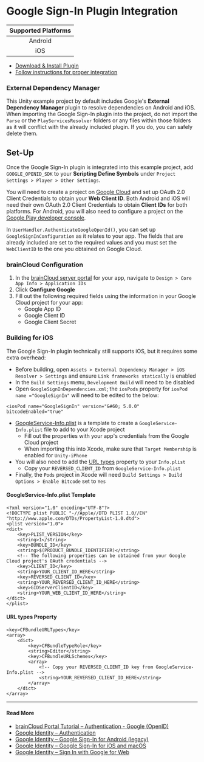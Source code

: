 # Google Sign-In Plugin Integration

| Supported Platforms |
| :-----------------: |
| Android             |
| iOS                 |

- [Download & Install Plugin](https://github.com/googlesamples/google-signin-unity/releases)
- [Follow instructions for proper integration](https://github.com/googlesamples/google-signin-unity#configuring-the-application--on-the-api-console)

### External Dependency Manager

This Unity example project by default includes Google's **External Dependency Manager** plugin to resolve dependencies on Android and iOS. When importing the Google Sign-In plugin into the project, do not import the `Parse` or the `PlayServicesResolver` folders or any files within those folders as it will conflict with the already included plugin. If you do, you can safely delete them.

## Set-Up

Once the Google Sign-In plugin is integrated into this example project, add `GOOGLE_OPENID_SDK` to your **Scripting Define Symbols** under `Project Settings > Player > Other Settings`.

You will need to create a project on [Google Cloud](https://console.developers.google.com/) and set up OAuth 2.0 Client Credentials to obtain your **Web Client ID**. Both Android and iOS will need their own OAuth 2.0 Client Credentials to obtain **Client IDs** for both platforms. For Android, you will also need to configure a project on the [Google Play developer console](https://play.google.com/console/).

In `UserHandler.AuthenticateGoogleOpenId()`, you can set up `GoogleSignInConfiguration` as it relates to your app. The fields that are already included are set to the required values and you must set the `WebClientID` to the one you obtained on Google Cloud.

### brainCloud Configuration

1. In the [brainCloud server portal](https://portal.braincloudservers.com/) for your app, navigate to `Design > Core App Info > Application IDs`
2. Click **Configure Google**
3. Fill out the following required fields using the information in your Google Cloud project for your app:
    - Google App ID
    - Google Client ID
    - Google Client Secret

### Building for iOS

The Google Sign-In plugin technically still supports iOS, but it requires some extra overhead:
- Before building, open `Assets > External Dependency Manager > iOS Resolver > Settings` and ensure `Link frameworks statically` is enabled
- In the `Build Settings` menu, `Development Build` will need to be disabled
- Open `GoogleSignInDependencies.xml`; the `iosPods` property for `iosPod name ="GoogleSignIn"` will need to be edited to the below:
```
<iosPod name="GoogleSignIn" version="&#60; 5.0.0" bitcodeEnabled="true"
```
- [GoogleService-Info.plist](./GoogleOpenId.md#googleservice-infoplist-template) is a template to create a `GoogleService-Info.plist` file to add to your Xcode project
    - Fill out the properties with your app's credentials from the Google Cloud project
    - When importing this into Xcode, make sure that `Target Membership` is enabled for `Unity-iPhone`
- You will also need to add the [URL types](./GoogleOpenId.md#url-types-property) property to your `Info.plist`
    - Copy your `REVERSED_CLIENT_ID` from `GoogleService-Info.plist`    
- Finally, the `Pods` project in Xcode will need `Build Settings > Build Options > Enable Bitcode` set to `Yes`

#### GoogleService-Info.plist Template

```
<?xml version="1.0" encoding="UTF-8"?>
<!DOCTYPE plist PUBLIC "-//Apple//DTD PLIST 1.0//EN" "http://www.apple.com/DTDs/PropertyList-1.0.dtd">
<plist version="1.0">
<dict>
	<key>PLIST_VERSION</key>
	<string>1</string>
	<key>BUNDLE_ID</key>
	<string>$(PRODUCT_BUNDLE_IDENTIFIER)</string>
    <!-- The following properties can be obtained from your Google Cloud project's OAuth credentials -->
	<key>CLIENT_ID</key>
	<string>YOUR_CLIENT_ID_HERE</string>
	<key>REVERSED_CLIENT_ID</key>
	<string>YOUR_REVERSED_CLIENT_ID_HERE</string>
	<key>GIDServerClientID</key>
	<string>YOUR_WEB_CLIENT_ID_HERE</string>
</dict>
</plist>
```

#### URL types Property

```
<key>CFBundleURLTypes</key>
<array>
    <dict>
        <key>CFBundleTypeRole</key>
        <string>Editor</string>
        <key>CFBundleURLSchemes</key>
        <array>
            <!-- Copy your REVERSED_CLIENT_ID key from GoogleService-Info.plist -->
            <string>YOUR_REVERSED_CLIENT_ID_HERE</string>
        </array>
    </dict>
</array>
```

---

#### Read More

- [brainCloud Portal Tutorial – Authentication - Google (OpenID)](https://docs.braincloudservers.com/learn/portal-tutorials/authentication-google-openid/)
- [Google Identity – Authentication](https://developers.google.com/identity/sign-in/)
- [Google Identity – Google Sign-In for Android (legacy)](https://developers.google.com/identity/sign-in/android/start-integrating)
- [Google Identity – Google Sign-In for iOS and macOS](https://developers.google.com/identity/sign-in/ios/start-integrating)
- [Google Identity – Sign In with Google for Web](https://developers.google.com/identity/gsi/web/guides/get-google-api-clientid)

